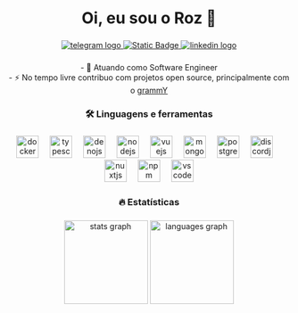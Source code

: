 <h1 align="center">Oi, eu sou o Roz 👋</h1>

###

<div align="center">
  <a href="https://roz.ninja/telegram" target="_blank">
    <img src="https://img.shields.io/static/v1?message=@roziscoding&logo=telegram&label=&color=2CA5E0&logoColor=white&labelColor=&style=for-the-badge"alt="telegram logo"  />
  </a>
  <a rel="me" href="https://roz.ninja/bluesky" target="_blank">
    <img alt="Static Badge" src="https://img.shields.io/badge/%40roz.ninja-blue?style=for-the-badge&logo=bluesky&logoColor=white">
  </a>
  <a href="https://roz.ninja/linkedin" target="_blank">
    <img src="https://img.shields.io/static/v1?message=LinkedIn&logo=linkedin&label=&color=0077B5&logoColor=white&labelColor=&style=for-the-badge" alt="linkedin logo"  />
  </a>
</div>

###

<p align="center">- 🔭 Atuando como Software Engineer<br>- ⚡ No tempo livre contribuo com projetos open source, principalmente com o <a href="https://github.com/grammyjs">grammY</a></p>

###

<h3 align="center">🛠 Linguagens e ferramentas</h3>

###

<div align="center">
  <img src="https://cdn.jsdelivr.net/gh/devicons/devicon/icons/docker/docker-plain-wordmark.svg" height="40" alt="docker logo"  />
  <img width="12" />
  <img src="https://cdn.jsdelivr.net/gh/devicons/devicon/icons/typescript/typescript-original.svg" height="40" alt="typescript logo"  />
  <img width="12" />
  <img src="https://cdn.jsdelivr.net/gh/devicons/devicon/icons/denojs/denojs-original.svg" height="40" alt="denojs logo"  />
  <img width="12" />
  <img src="https://cdn.jsdelivr.net/gh/devicons/devicon/icons/nodejs/nodejs-original.svg" height="40" alt="nodejs logo"  />
  <img width="12" />
  <img src="https://cdn.jsdelivr.net/gh/devicons/devicon/icons/vuejs/vuejs-original.svg" height="40" alt="vuejs logo"  />
  <img width="12" />
  <img src="https://cdn.jsdelivr.net/gh/devicons/devicon/icons/mongodb/mongodb-original.svg" height="40" alt="mongodb logo"  />
  <img width="12" />
  <img src="https://cdn.jsdelivr.net/gh/devicons/devicon/icons/postgresql/postgresql-original.svg" height="40" alt="postgresql logo"  />
  <img width="12" />
  <img src="https://cdn.jsdelivr.net/gh/devicons/devicon/icons/discordjs/discordjs-original.svg" height="40" alt="discordjs logo"  />
  <img width="12" />
  <img src="https://cdn.jsdelivr.net/gh/devicons/devicon/icons/nuxtjs/nuxtjs-original.svg" height="40" alt="nuxtjs logo"  />
  <img width="12" />
  <img src="https://cdn.jsdelivr.net/gh/devicons/devicon/icons/npm/npm-original-wordmark.svg" height="40" alt="npm logo"  />
  <img width="12" />
  <img src="https://cdn.jsdelivr.net/gh/devicons/devicon/icons/vscode/vscode-original.svg" height="40" alt="vscode logo"  />
</div>

###

<h3 align="center">🔥   Estatísticas</h3>

###

<div align="center">
  <img src="https://github-readme-stats.vercel.app/api?username=roziscoding&hide_title=false&hide_rank=false&show_icons=true&include_all_commits=true&count_private=true&disable_animations=false&theme=dark&locale=en&hide_border=false&order=1" height="150" alt="stats graph"  />
  <img src="https://github-readme-stats.vercel.app/api/top-langs?username=roziscoding&locale=en&hide_title=false&layout=compact&card_width=320&langs_count=5&theme=dark&hide_border=false&order=2&hide=html" height="150" alt="languages graph"  />
</div>

###

